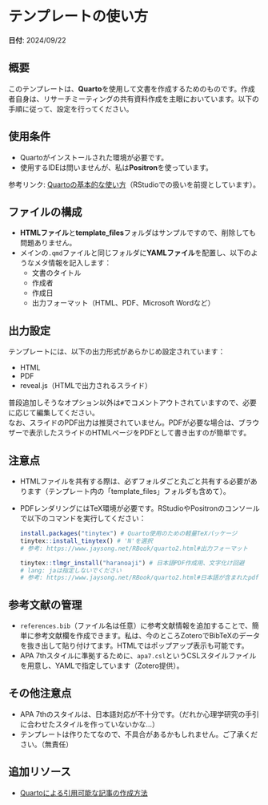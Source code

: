 # テンプレートの使い方  
**日付**: 2024/09/22

## 概要
このテンプレートは、**Quarto**を使用して文書を作成するためのものです。作成者自身は、リサーチミーティングの共有資料作成を主眼においています。以下の手順に従って、設定を行ってください。

## 使用条件
- Quartoがインストールされた環境が必要です。
- 使用するIDEは問いませんが、私は**Positron**を使っています。

参考リンク: [Quartoの基本的な使い方](https://www.jaysong.net/RBook/quarto1.html)（RStudioでの扱いを前提としています）。

## ファイルの構成
- **HTMLファイル**と**template_files**フォルダはサンプルですので、削除しても問題ありません。
- メインの`.qmd`ファイルと同じフォルダに**YAMLファイル**を配置し、以下のようなメタ情報を記入します：
  - 文書のタイトル
  - 作成者
  - 作成日
  - 出力フォーマット（HTML、PDF、Microsoft Wordなど）

## 出力設定
テンプレートには、以下の出力形式があらかじめ設定されています：
- HTML
- PDF
- reveal.js（HTMLで出力されるスライド）

普段追加しそうなオプション以外は`#`でコメントアウトされていますので、必要に応じて編集してください。  
なお、スライドのPDF出力は推奨されていません。PDFが必要な場合は、ブラウザーで表示したスライドのHTMLページをPDFとして書き出すのが簡単です。

## 注意点
- HTMLファイルを共有する際は、必ずフォルダごと丸ごと共有する必要があります（テンプレート内の「template_files」フォルダも含めて）。
- PDFレンダリングにはTeX環境が必要です。RStudioやPositronのコンソールで以下のコマンドを実行してください：

    ```r
    install.packages("tinytex") # Quarto使用のための軽量TeXパッケージ
    tinytex::install_tinytex() # 'N'を選択
    # 参考: https://www.jaysong.net/RBook/quarto2.html#出力フォーマット

    tinytex::tlmgr_install("haranoaji") # 日本語PDF作成用、文字化け回避
    # lang: jaは指定しないでください
    # 参考: https://www.jaysong.net/RBook/quarto2.html#日本語が含まれたpdf
    ```

## 参考文献の管理
- `references.bib`（ファイル名は任意）に参考文献情報を追加することで、簡単に参考文献欄を作成できます。私は、今のところZoteroでBibTeXのデータを抜き出して貼り付けてます。HTMLではポップアップ表示も可能です。
- APA 7thスタイルに準拠するために、`apa7.csl`というCSLスタイルファイルを用意し、YAMLで指定しています（Zotero提供）。

## その他注意点
- APA 7thのスタイルは、日本語対応が不十分です。（だれか心理学研究の手引に合わせたスタイルを作っていないかな…）
- テンプレートは作りたてなので、不具合があるかもしれません。ご了承ください。（無責任）

## 追加リソース
- [Quartoによる引用可能な記事の作成方法](https://quarto.org/docs/authoring/create-citeable-articles.html)
